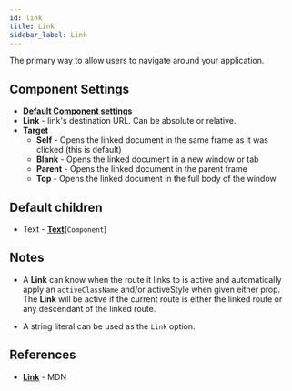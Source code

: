 ```yaml
---
id: link
title: Link
sidebar_label: Link
---
```

The primary way to allow users to navigate around your application. 


## Component Settings
- [__Default Component settings__](components.md#default-component-settings)
- __Link__ - link's destination URL. Can be absolute or relative.
- __Target__
    * __Self__ - Opens the linked document in the same frame as it was clicked (this is default)
    * __Blank__ - Opens the linked document in a new window or tab
    * __Parent__ - Opens the linked document in the parent frame
    * __Top__ - Opens the linked document in the full body of the window




## Default children
* Text - [__Text__](text.md)(`Component`)

## Notes
- A __Link__ can know when the route it links to is active and automatically apply an `activeClassName` and/or activeStyle when given either prop. The __Link__ will be active if the current route is either the linked route or any descendant of the linked route.

- A string literal can be used as the `Link` option.

## References
 * [__Link__](https://developer.mozilla.org/en-US/docs/Web/HTML/Element/link) - MDN
